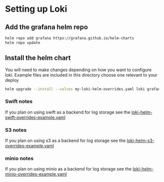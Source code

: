 # Setting up Loki

## Add the grafana helm repo
```bash
helm repo add grafana https://grafana.github.io/helm-charts
helm repo update
```

## Install the helm chart

You will need to make changes depending on how you want to configure loki. Example files are included in this directory choose one relevant to your deploy

```bash
helm upgrade --install --values my-loki-helm-overrides.yaml loki grafana/loki --create-namespace --namespace grafana
```

### Swift notes

If you plan on using swift as a backend for log storage see the [loki-helm-swift-overrides-example.yaml](loki-helm-swift-overrides-example.yaml)

### S3 notes

If you plan on using s3 as a backend for log storage see the [loki-helm-s3-overrides-example.yaml](loki-helm-s3-overrides-example.yaml)

### minio notes

If you plan on using minio as a backend for log storage see the [loki-helm-minio-overrides-example.yaml](loki-helm-minio-overrides-example.yaml)

